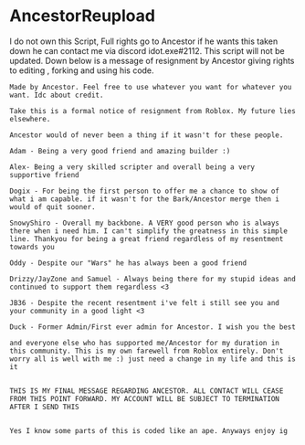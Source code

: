 # AncestorReupload

I do not own this Script, Full rights go to Ancestor if he wants this taken down he can contact me via discord idot.exe#2112. This script will not be updated.
Down below is a message of resignment by Ancestor giving rights to editing , forking and using his code.


    Made by Ancestor. Feel free to use whatever you want for whatever you want. Idc about credit.

    Take this is a formal notice of resignment from Roblox. My future lies elsewhere.

    Ancestor would of never been a thing if it wasn't for these people.

    Adam - Being a very good friend and amazing builder :)

    Alex- Being a very skilled scripter and overall being a very supportive friend

    Dogix - For being the first person to offer me a chance to show of what i am capable. if it wasn't for the Bark/Ancestor merge then i would of quit sooner.
    
    SnowyShiro - Overall my backbone. A VERY good person who is always there when i need him. I can't simplify the greatness in this simple line. Thankyou for being a great friend regardless of my resentment towards you

    Oddy - Despite our "Wars" he has always been a good friend

    Drizzy/JayZone and Samuel - Always being there for my stupid ideas and continued to support them regardless <3

    JB36 - Despite the recent resentment i've felt i still see you and your community in a good light <3

    Duck - Former Admin/First ever admin for Ancestor. I wish you the best 

    and everyone else who has supported me/Ancestor for my duration in this community. This is my own farewell from Roblox entirely. Don't worry all is well with me :) just need a change in my life and this is it

    
    THIS IS MY FINAL MESSAGE REGARDING ANCESTOR. ALL CONTACT WILL CEASE FROM THIS POINT FORWARD. MY ACCOUNT WILL BE SUBJECT TO TERMINATION AFTER I SEND THIS


    Yes I know some parts of this is coded like an ape. Anyways enjoy ig
